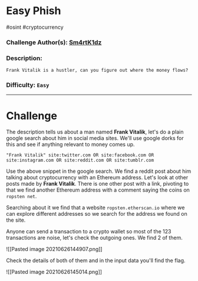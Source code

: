 # Easy Phish
#osint #cryptocurrency 

### Challenge Author(s): [Sm4rtK1dz](https://app.hackthebox.eu/users/276784)

### Description: 
    Frank Vitalik is a hustler, can you figure out where the money flows?
### Difficulty: `Easy`

---
# Challenge

The description tells us about a man named **Frank Vitalik**, let's do a plain google search about him in social media sites. We'll use google dorks for this and see if anything relevant to money comes up.

```
"Frank Vitalik" site:twitter.com OR site:facebook.com OR site:instagram.com OR site:reddit.com OR site:tumblr.com
```

Use the above snippet in the google search. We find a reddit post about him talking about cryptocurrency with an Ethereum address. Let's look at other posts made by **Frank Vitalik**. There is one other post with a link, pivoting to that we find another Ethereum address with a comment saying the coins on `ropsten net`.

Searching about it we find that a website `ropsten.etherscan.io` where we can explore different addresses so we search for the address we found on the site.

Anyone can send a transaction to a crypto wallet so most of the 123 transactions are noise, let's check the outgoing ones. We find 2 of them.

![[Pasted image 20210626144907.png]]

Check the details of both of them and in the input data you'll find the flag.

![[Pasted image 20210626145014.png]]